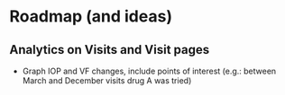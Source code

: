 Roadmap (and ideas)
===================


## Analytics on Visits and Visit pages

  - Graph IOP and VF changes, include points of interest (e.g.: between March and December visits drug A was tried)
